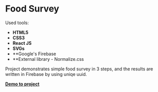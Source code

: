 
# Food Survey
Used tools:

- **HTML5**
- **CSS3**
- **React JS**
- **SVGs**
- **Google's Firebase
- **External library - Normalize.css 

Project demonstrates simple food survey in 3 steps, and the results are written in Firebase by using uniqe uuid.

**[Demo to project](https://geeeva.github.io/Survey/)**

